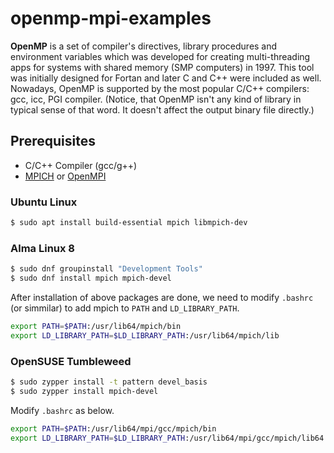 # openmp-mpi-examples

**OpenMP** is a set of compiler's directives, library procedures and environment variables which was developed for creating multi-threading apps for systems with shared memory (SMP computers) in 1997. This tool was initially designed for Fortan and later C and C++ were included as well. Nowadays, OpenMP is supported by the most popular C/C++ compilers: gcc, icc, PGI compiler. (Notice, that OpenMP isn't any kind of library in typical sense of that word. It doesn't affect the output binary file directly.)

## Prerequisites

- C/C++ Compiler (gcc/g++)
- [MPICH](https://www.mpich.org/) or [OpenMPI](https://www.open-mpi.org/)

### Ubuntu Linux

```sh
$ sudo apt install build-essential mpich libmpich-dev
``` 

### Alma Linux 8

```sh
$ sudo dnf groupinstall "Development Tools"
$ sudo dnf install mpich mpich-devel
```

After installation of above packages are done, we need to modify `.bashrc` (or simmilar) to add mpich to `PATH` and `LD_LIBRARY_PATH`.

```sh
export PATH=$PATH:/usr/lib64/mpich/bin
export LD_LIBRARY_PATH=$LD_LIBRARY_PATH:/usr/lib64/mpich/lib
```

### OpenSUSE Tumbleweed

```sh
$ sudo zypper install -t pattern devel_basis
$ sudo zypper install mpich-devel
```

Modify `.bashrc` as below.

```sh
export PATH=$PATH:/usr/lib64/mpi/gcc/mpich/bin
export LD_LIBRARY_PATH=$LD_LIBRARY_PATH:/usr/lib64/mpi/gcc/mpich/lib64
```

